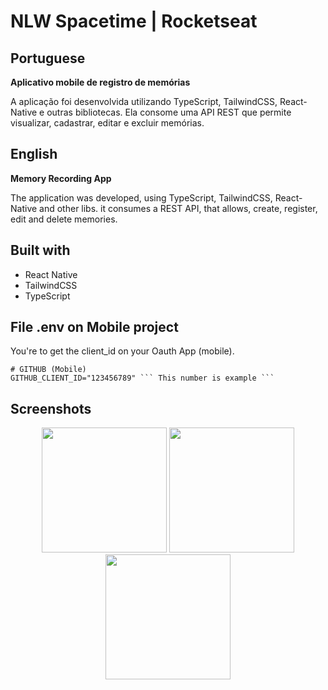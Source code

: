 # NLW Spacetime | Rocketseat

<h2>Portuguese</h2>


<p><strong>Aplicativo mobile de registro de memórias</strong></p>

A aplicação foi desenvolvida utilizando TypeScript, TailwindCSS, React-Native e outras bibliotecas. Ela consome uma API REST que permite visualizar, cadastrar, editar e excluir memórias.

<h2>English</h2>

<p><strong>Memory Recording App</strong></p>

The application was developed, using TypeScript, TailwindCSS, React-Native and other libs. it consumes a REST API, that allows, create, register, edit and delete memories.


<h2>Built with</h2>

<ul>
  <li>React Native</li>
  <li>TailwindCSS</li>
  <li>TypeScript</li>
</ul>

<h2>File .env on Mobile project</h2>

You're to get the client_id on your Oauth App (mobile). 

```
# GITHUB (Mobile)
GITHUB_CLIENT_ID="123456789" ``` This number is example ```
```


<h2>Screenshots</h2>
<div display="flex" align-itens="center" width="100%" align="center">
<img width=200 src="https://i.imgur.com/m9hslUD.png"/>
<img width=200 src="https://i.imgur.com/JPE9aXN.png"/>
<img width=200 src="https://i.imgur.com/1ZWkcd6.png"/>
</div>
  
